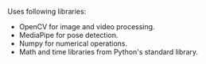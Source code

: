 Uses following libraries:

- OpenCV for image and video processing.
- MediaPipe for pose detection.
- Numpy for numerical operations.
- Math and time libraries from Python's standard library.
